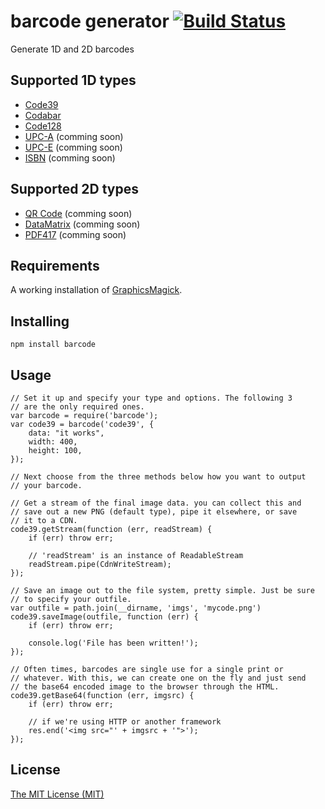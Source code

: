 # barcode generator [![Build Status](https://secure.travis-ci.org/samt/barcode.png)](http://travis-ci.org/samt/barcode)

Generate 1D and 2D barcodes

## Supported 1D types

* [Code39](http://en.wikipedia.org/wiki/Code39)
* [Codabar](http://en.wikipedia.org/wiki/Codabar)
* [Code128](http://en.wikipedia.org/wiki/Code128)
* [UPC-A](http://en.wikipedia.org/wiki/Universal_Product_Code) (comming soon)
* [UPC-E](http://en.wikipedia.org/wiki/Universal_Product_Code) (comming soon)
* [ISBN](http://en.wikipedia.org/wiki/ISBN) (comming soon)


## Supported 2D types

* [QR Code](http://en.wikipedia.org/wiki/QR_Code) (comming soon)
* [DataMatrix](http://en.wikipedia.org/wiki/DataMatrix) (comming soon)
* [PDF417](http://en.wikipedia.org/wiki/PDF417) (comming soon)

## Requirements

A working installation of [GraphicsMagick](http://www.graphicsmagick.org/).

## Installing

	npm install barcode

## Usage

	// Set it up and specify your type and options. The following 3
	// are the only required ones.
	var barcode = require('barcode');
	var code39 = barcode('code39', {
		data: "it works",
		width: 400,
		height: 100,
	});

	// Next choose from the three methods below how you want to output
	// your barcode.

	// Get a stream of the final image data. you can collect this and
	// save out a new PNG (default type), pipe it elsewhere, or save
	// it to a CDN.
	code39.getStream(function (err, readStream) {
		if (err) throw err;

		// 'readStream' is an instance of ReadableStream
		readStream.pipe(CdnWriteStream);
	});

	// Save an image out to the file system, pretty simple. Just be sure
	// to specify your outfile.
	var outfile = path.join(__dirname, 'imgs', 'mycode.png')
	code39.saveImage(outfile, function (err) {
		if (err) throw err;

		console.log('File has been written!');
	});

	// Often times, barcodes are single use for a single print or
	// whatever. With this, we can create one on the fly and just send
	// the base64 encoded image to the browser through the HTML.
	code39.getBase64(function (err, imgsrc) {
		if (err) throw err;

		// if we're using HTTP or another framework
		res.end('<img src="' + imgsrc + '">');
	});

## License

[The MIT License (MIT)](http://opensource.org/licenses/mit-license.php)
